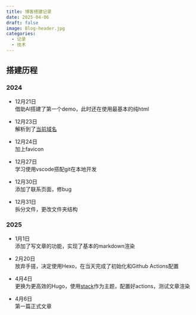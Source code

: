 ```yaml
---
title: 博客搭建记录
date: 2025-04-06
draft: false
image: Blog-header.jpg
categories:
  - 记录
  - 技术
---
```


## 搭建历程
### 2024
- 12月21日<br>
  借助AI搭建了第一个demo，此时还在使用最基本的纯html

- 12月23日<br>
  解析到了[当前域名](https://rikka.top)

- 12月24日<br>
  加上favicon

- 12月27日<br>
  学习使用vscode搭配git在本地开发

- 12月30日<br>
  添加了联系页面，修bug

- 12月31日<br>
  拆分文件，更改文件夹结构


### 2025
- 1月1日<br>
  添加了写文章的功能，实现了基本的markdown渲染

- 2月20日<br>
  放弃手搓，决定使用Hexo，在当天完成了初始化和Github Actions配置

- 4月4日<br>
  更换为更高效的Hugo，使用[stack](https://stack.jimmycai.com/)作为主题，配置好actions，测试文章渲染

- 4月6日<br>
  第一篇正式文章

